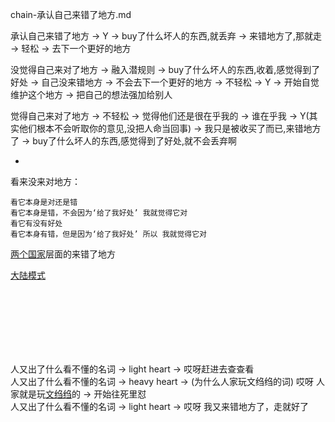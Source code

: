 
chain-承认自己来错了地方.md

承认自己来错了地方 -> Y -> buy了什么坏人的东西,就丢弃 -> 来错地方了,那就走 -> 轻松 -> 去下一个更好的地方

没觉得自己来对了地方 -> 融入潜规则 -> buy了什么坏人的东西,收着,感觉得到了好处 -> 自己没来错地方 -> 不会去下一个更好的地方 -> 不轻松 -> Y -> 开始自觉维护这个地方 -> 把自己的想法强加给别人

觉得自己来对了地方 -> 不轻松 -> 觉得他们还是很在乎我的 -> 谁在乎我 -> Y(其实他们根本不会听取你的意见,没把人命当回事) -> 我只是被收买了而已,来错地方了 -> buy了什么坏人的东西,感觉得到了好处,就不会丢弃啊

-

看来没来对地方：
```
看它本身是对还是错
看它本身是错，不会因为‘给了我好处’ 我就觉得它对
看它有没有好处
看它本身有错，但是因为‘给了我好处’ 所以 我就觉得它对
```

[两个国家](https://github.com/7900ms/000nottheater_deserted_systemlibrary/blob/master/supplementary/term-Finder.md)层面的来错了地方

[大陆模式](https://github.com/7900ms/000nottheater_deserted_systemlibrary/blob/master/supplementary/term-Finder.md#想要啥东西,它没有,它不承认它没有。它在——瞎糊弄)

<br><br><br><br><br><br>


人又出了什么看不懂的名词 -> light heart -> 哎呀赶进去查查看 <br>
人又出了什么看不懂的名词 -> heavy heart -> (为什么人家玩文绉绉的词) 哎呀 人家就是玩[文绉绉](https://github.com/7900ms/000nottheater_deserted_systemlibrary/blob/master/supplementary/chain-对文诌诌的词.md#为什么人家要用一个文绉绉的词)的 -> 开始往死里怼<br>
人又出了什么看不懂的名词 -> light heart -> 哎呀 我又来错地方了，走就好了
